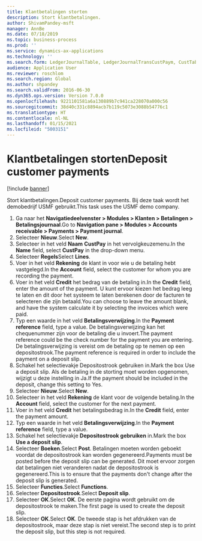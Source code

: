 ```yaml
---
title: Klantbetalingen storten
description: Stort klantbetalingen.
author: ShivamPandey-msft
manager: AnnBe
ms.date: 07/18/2019
ms.topic: business-process
ms.prod: ''
ms.service: dynamics-ax-applications
ms.technology: ''
ms.search.form: LedgerJournalTable, LedgerJournalTransCustPaym, CustTableLookup
audience: Application User
ms.reviewer: roschlom
ms.search.region: Global
ms.author: shpandey
ms.search.validFrom: 2016-06-30
ms.dyn365.ops.version: Version 7.0.0
ms.openlocfilehash: 9221101581a6a130889b7c941ca228070a000c56
ms.sourcegitcommit: 38d40c331c8894acb7b119c5073e3088b54776c1
ms.translationtype: HT
ms.contentlocale: nl-NL
ms.lasthandoff: 01/15/2021
ms.locfileid: "5003151"
---
```

# <a name="deposit-customer-payments"></a><span data-ttu-id="a56ae-103">Klantbetalingen storten</span><span class="sxs-lookup"><span data-stu-id="a56ae-103">Deposit customer payments</span></span>

[!include [banner](../../includes/banner.md)]

<span data-ttu-id="a56ae-104">Stort klantbetalingen.</span><span class="sxs-lookup"><span data-stu-id="a56ae-104">Deposit customer payments.</span></span> <span data-ttu-id="a56ae-105">Bij deze taak wordt het demobedrijf USMF gebruikt.</span><span class="sxs-lookup"><span data-stu-id="a56ae-105">This task uses the USMF demo company.</span></span>

1. <span data-ttu-id="a56ae-106">Ga naar het **Navigatiedeelvenster > Modules > Klanten > Betalingen > Betalingsjournaal**.</span><span class="sxs-lookup"><span data-stu-id="a56ae-106">Go to **Navigation pane > Modules > Accounts receivable > Payments > Payment journal**.</span></span>
2. <span data-ttu-id="a56ae-107">Selecteer **Nieuw**.</span><span class="sxs-lookup"><span data-stu-id="a56ae-107">Select **New**.</span></span>
3. <span data-ttu-id="a56ae-108">Selecteer in het veld **Naam** **CustPay** in het vervolgkeuzemenu.</span><span class="sxs-lookup"><span data-stu-id="a56ae-108">In the **Name** field, select **CustPay** in the drop-down menu.</span></span>
4. <span data-ttu-id="a56ae-109">Selecteer **Regels**</span><span class="sxs-lookup"><span data-stu-id="a56ae-109">Select **Lines**.</span></span>
5. <span data-ttu-id="a56ae-110">Voer in het veld **Rekening** de klant in voor wie u de betaling hebt vastgelegd.</span><span class="sxs-lookup"><span data-stu-id="a56ae-110">In the **Account** field, select the customer for whom you are recording the payment.</span></span>
6. <span data-ttu-id="a56ae-111">Voer in het veld **Credit** het bedrag van de betaling in.</span><span class="sxs-lookup"><span data-stu-id="a56ae-111">In the **Credit** field, enter the amount of the payment.</span></span> <span data-ttu-id="a56ae-112">U kunt ervoor kiezen het bedrag leeg te laten en dit door het systeem te laten berekenen door de facturen te selecteren die zijn betaald.</span><span class="sxs-lookup"><span data-stu-id="a56ae-112">You can choose to leave the amount blank, and have the system calculate it by selecting the invoices which were paid.</span></span>  
7. <span data-ttu-id="a56ae-113">Typ een waarde in het veld **Betalingsverwijzing**.</span><span class="sxs-lookup"><span data-stu-id="a56ae-113">In the **Payment reference** field, type a value.</span></span> <span data-ttu-id="a56ae-114">De betalingsverwijzing kan het chequenummer zijn voor de betaling die u invoert.</span><span class="sxs-lookup"><span data-stu-id="a56ae-114">The payment reference could be the check number for the payment you are entering.</span></span> <span data-ttu-id="a56ae-115">De betalingsverwijzing is vereist om de betaling op te nemen op een depositostrook.</span><span class="sxs-lookup"><span data-stu-id="a56ae-115">The payment reference is required in order to include the payment on a deposit slip.</span></span>  
8. <span data-ttu-id="a56ae-116">Schakel het selectievakje Depositostrook gebruiken in.</span><span class="sxs-lookup"><span data-stu-id="a56ae-116">Mark the box Use a deposit slip.</span></span> <span data-ttu-id="a56ae-117">Als de betaling in de storting moet worden opgenomen, wijzigt u deze instelling in Ja.</span><span class="sxs-lookup"><span data-stu-id="a56ae-117">If the payment should be included in the deposit, change this setting to Yes.</span></span>  
9. <span data-ttu-id="a56ae-118">Selecteer **Nieuw**.</span><span class="sxs-lookup"><span data-stu-id="a56ae-118">Select **New**.</span></span>
10. <span data-ttu-id="a56ae-119">Selecteer in het veld **Rekening** de klant voor de volgende betaling.</span><span class="sxs-lookup"><span data-stu-id="a56ae-119">In the **Account** field, select the customer for the next payment.</span></span>
11. <span data-ttu-id="a56ae-120">Voer in het veld **Credit** het betalingsbedrag in.</span><span class="sxs-lookup"><span data-stu-id="a56ae-120">In the **Credit** field, enter the payment amount.</span></span>
12. <span data-ttu-id="a56ae-121">Typ een waarde in het veld **Betalingsverwijzing**.</span><span class="sxs-lookup"><span data-stu-id="a56ae-121">In the **Payment reference** field, type a value.</span></span>
13. <span data-ttu-id="a56ae-122">Schakel het selectievakje **Depositostrook gebruiken** in.</span><span class="sxs-lookup"><span data-stu-id="a56ae-122">Mark the box **Use a deposit slip**.</span></span>
14. <span data-ttu-id="a56ae-123">Selecteer **Boeken**.</span><span class="sxs-lookup"><span data-stu-id="a56ae-123">Select **Post**.</span></span> <span data-ttu-id="a56ae-124">Betalingen moeten worden geboekt voordat de depositostrook kan worden gegenereerd.</span><span class="sxs-lookup"><span data-stu-id="a56ae-124">Payments must be posted before the deposit slip can be generated.</span></span> <span data-ttu-id="a56ae-125">Dit moet ervoor zorgen dat betalingen niet veranderen nadat de depositostrook is gegenereerd.</span><span class="sxs-lookup"><span data-stu-id="a56ae-125">This is to ensure that the payments don't change after the deposit slip is generated.</span></span>  
15. <span data-ttu-id="a56ae-126">Selecteer **Functies**.</span><span class="sxs-lookup"><span data-stu-id="a56ae-126">Select **Functions**.</span></span>
16. <span data-ttu-id="a56ae-127">Selecteer **Depositostrook**.</span><span class="sxs-lookup"><span data-stu-id="a56ae-127">Select **Deposit slip**.</span></span>
17. <span data-ttu-id="a56ae-128">Selecteer **OK**.</span><span class="sxs-lookup"><span data-stu-id="a56ae-128">Select **OK**.</span></span> <span data-ttu-id="a56ae-129">De eerste pagina wordt gebruikt om de depositostrook te maken.</span><span class="sxs-lookup"><span data-stu-id="a56ae-129">The first page is used to create the deposit slip.</span></span>  
18. <span data-ttu-id="a56ae-130">Selecteer **OK**.</span><span class="sxs-lookup"><span data-stu-id="a56ae-130">Select **OK**.</span></span> <span data-ttu-id="a56ae-131">De tweede stap is het afdrukken van de depositostrook, maar deze stap is niet vereist.</span><span class="sxs-lookup"><span data-stu-id="a56ae-131">The second step is to print the deposit slip, but this step is not required.</span></span>  

